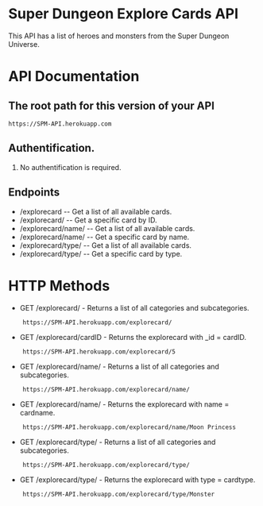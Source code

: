 # Super Dungeon Explore Cards API

This API has a list of heroes and monsters from the Super Dungeon Universe.

# API Documentation

## The root path for this version of your API

```
https://SPM-API.herokuapp.com
```
## Authentification.

1. No authentification is required.

## Endpoints

* /explorecard  --  Get a list of all available cards.
* /explorecard/<id>  --  Get a specific card by ID.
* /explorecard/name/  --  Get a list of all available cards.
* /explorecard/name/<name>  --  Get a specific card by name.
* /explorecard/type/  --  Get a list of all available cards.
* /explorecard/type/<type>  --  Get a specific card by type.


# HTTP Methods

* GET /explorecard/  -  Returns a list of all categories and subcategories.
```
    https://SPM-API.herokuapp.com/explorecard/
```

* GET /explorecard/cardID  -  Returns the explorecard with _id = cardID.
```
    https://SPM-API.herokuapp.com/explorecard/5
```

* GET /explorecard/name/  -  Returns a list of all categories and subcategories.
```
    https://SPM-API.herokuapp.com/explorecard/name/
```

* GET /explorecard/name/<cardname>  -  Returns the explorecard with name = cardname.
```
    https://SPM-API.herokuapp.com/explorecard/name/Moon Princess
```

* GET /explorecard/type/  -  Returns a list of all categories and subcategories.
```
    https://SPM-API.herokuapp.com/explorecard/type/
```

* GET /explorecard/type/<cardtype>  -  Returns the explorecard with type = cardtype.
```
    https://SPM-API.herokuapp.com/explorecard/type/Monster
```
